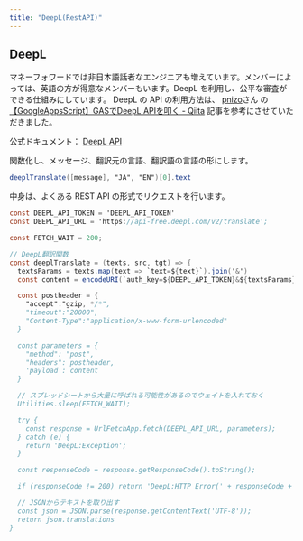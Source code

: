 ```yaml
---
title: "DeepL(RestAPI)"
---
```


## DeepL
マネーフォワードでは非日本語話者なエンジニアも増えています。メンバーによっては、英語の方が得意なメンバーもいます。DeepL を利用し、公平な審査ができる仕組みにしています。
DeepL の API の利用方法は、 [pnizo](https://qiita.com/pnizo)さん の [【GoogleAppsScript】GASでDeepL APIを叩く - Qiita](https://qiita.com/pnizo/items/338b1a1398127a8942e5) 記事を参考にさせていただきました。

公式ドキュメント： [DeepL API](https://www.deepl.com/docs-api/translate-text/)

関数化し、メッセージ、翻訳元の言語、翻訳語の言語の形にします。

```js:sample_call.gs
deeplTranslate([message], "JA", "EN")[0].text
```

中身は、よくある REST API の形式でリクエストを行います。


```js:deepl.gs
const DEEPL_API_TOKEN = 'DEEPL_API_TOKEN'
const DEEPL_API_URL = 'https://api-free.deepl.com/v2/translate';

const FETCH_WAIT = 200;

// DeepL翻訳関数
const deeplTranslate = (texts, src, tgt) => {
  textsParams = texts.map(text => `text=${text}`).join('&')
  const content = encodeURI(`auth_key=${DEEPL_API_TOKEN}&${textsParams}&source_lang=${src}&target_lang=${tgt}`);

  const postheader = {
    "accept":"gzip, */*",
    "timeout":"20000",
    "Content-Type":"application/x-www-form-urlencoded"
  }

  const parameters = {
    "method": "post",
    "headers": postheader,
    'payload': content
  }

  // スプレッドシートから大量に呼ばれる可能性があるのでウェイトを入れておく
  Utilities.sleep(FETCH_WAIT);

  try {
    const response = UrlFetchApp.fetch(DEEPL_API_URL, parameters);
  } catch (e) {
    return 'DeepL:Exception';
  }

  const responseCode = response.getResponseCode().toString();

  if (responseCode != 200) return 'DeepL:HTTP Error(' + responseCode + ')'

  // JSONからテキストを取り出す
  const json = JSON.parse(response.getContentText('UTF-8'));
  return json.translations
}
```

